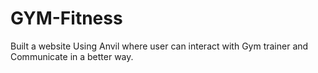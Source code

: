 # GYM-Fitness
Built a website  Using Anvil where user can interact with Gym trainer and Communicate in a better way.
